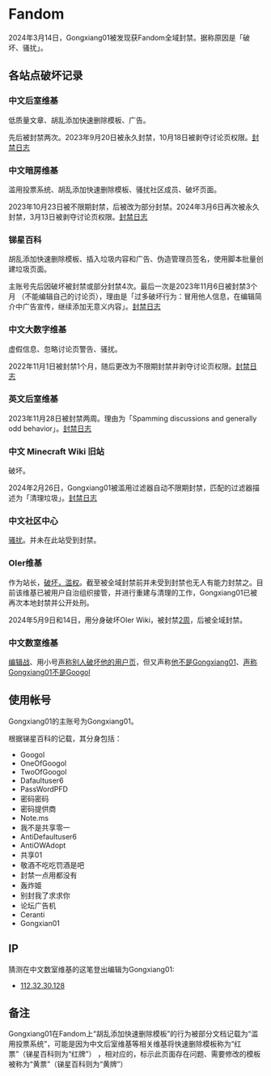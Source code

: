 # Fandom
2024年3月14日，Gongxiang01被发现获Fandom全域封禁。据称原因是「破坏、骚扰」。

## 各站点破坏记录

### 中文后室维基
低质量文章、胡乱添加快速删除模板、广告。

先后被封禁两次。2023年9月20日被永久封禁，10月18日被剥夺讨论页权限。[封禁日志](https://backrooms.fandom.com/zh/wiki/Special:Log/block?page=User:Gongxiang01)

### 中文暗房维基
滥用投票系统、胡乱添加快速删除模板、骚扰社区成员、破坏页面。

2023年10月23日被不限期封禁，后被改为部分封禁。2024年3月6日再次被永久封禁，3月13日被剥夺讨论页权限。[封禁日志](https://darkrooms.fandom.com/zh/wiki/Special:Log/block?page=User:Gongxiang01)

### 锑星百科
胡乱添加快速删除模板、插入垃圾内容和广告、伪造管理员签名，使用脚本批量创建垃圾页面。

主账号先后因破坏被封禁或部分封禁4次。最后一次是2023年11月6日被封禁3个月 （不能编辑自己的讨论页），理由是「过多破坏行为：冒用他人信息，在编辑简介中广告宣传，继续添加无意义内容」。[封禁日志](https://antimony.fandom.com/zh/wiki/Special:Log/block?page=User:Gongxiang01)

### 中文大数字维基
虚假信息、忽略讨论页警告、骚扰。

2022年11月1日被封禁1个月，随后更改为不限期封禁并剥夺讨论页权限。[封禁日志](https://googology.fandom.com/zh/wiki/Special:Log/block?page=User:Gongxiang01)

### 英文后室维基
2023年11月28日被封禁两周。理由为「Spamming discussions and generally odd behavior」。[封禁日志](https://backrooms.fandom.com/wiki/Special:Log/block?page=User:Gongxiang01)

### 中文 Minecraft Wiki 旧站
破坏。

2024年2月26日，Gongxiang01被滥用过滤器自动不限期封禁，匹配的过滤器描述为「清理垃圾」。[封禁日志](https://minecraft.fandom.com/zh/wiki/Special:Log/block?page=User:Gongxiang01)

### 中文社区中心
[骚扰](https://community.fandom.com/zh/wiki/Message_Wall:P進大好きbot)。并未在此站受到封禁。

### OIer维基
作为站长，[破坏，滥权](https://oier.fandom.com/zh/wiki/OIer_Wiki:第二次大规模基建)。截至被全域封禁前并未受到封禁也无人有能力封禁之。目前该维基已被用户自治组织接管，并进行重建与清理的工作，Gongxiang01已被再次本地封禁并公开处刑。

2024年5月9日和14日，用分身破坏OIer Wiki，被封禁[2周](https://oier.fandom.com/zh/wiki/Special:Log?logid=350)，后被全域封禁。

### 中文数室维基
[编辑战](https://mathrooms.fandom.com/zh/wiki/Level_Math_3.14?action=history)、用小号[声称别人破坏他的用户页](https://mathrooms.fandom.com/zh/wiki/Mathrooms_Wiki:Glorysans%E5%92%8CGhtr123%E5%81%9A%E5%87%BA%E7%9A%84%E8%BF%9D%E8%A7%84%E8%A1%8C%E4%B8%BA%E8%AF%81%E6%8D%AE)，但又声称[他不是Gongxiang01](https://mathrooms.fandom.com/zh/wiki/User:Gongxian01?oldid=8364)、[声称Gongxiang01不是Googol](https://mathrooms.fandom.com/zh/wiki/User:Gongxiang01?diff=prev&oldid=8365)

## 使用帐号
Gongxiang01的主账号为Gongxiang01。

根据锑星百科的记载，其分身包括：
- Googol
- OneOfGoogol
- TwoOfGoogol
- Dafaultuser6
- PassWordPFD
- 密码密码
- 密码提供商
- Note.ms
- 我不是共享零一
- AntiDefaultuser6
- AntiOWAdopt
- 共享01
- 敬酒不吃吃罚酒是吧
- 封禁一点用都没有
- 轰炸姬
- 别封我了求求你
- 论坛广告机
- Ceranti
- Gongxian01

## IP
猜测在中文数室维基的这笔登出编辑为Gongxiang01:
- [112.32.30.128](https://mathrooms.fandom.com/zh/wiki/Message_Wall:Gongxiang01)

## 备注
Gongxiang01在Fandom上“胡乱添加快速删除模板”的行为被部分文档记载为“滥用投票系统”，可能是因为中文后室维基等相关维基将快速删除模板称为“红票”（锑星百科则为“红牌”） ，相对应的，标示此页面存在问题、需要修改的模板被称为“黄票”（锑星百科则为“黄牌”） 
